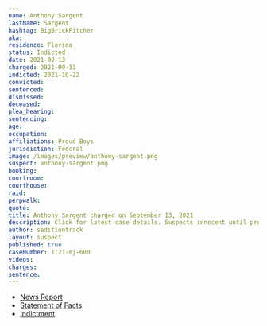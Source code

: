 ```yaml
---
name: Anthony Sargent
lastName: Sargent
hashtag: BigBrickPitcher
aka:
residence: Florida
status: Indicted
date: 2021-09-13
charged: 2021-09-13
indicted: 2021-10-22
convicted:
sentenced:
dismissed:
deceased:
plea_hearing:
sentencing:
age:
occupation:
affiliations: Proud Boys
jurisdiction: Federal
image: /images/preview/anthony-sargent.png
suspect: anthony-sargent.png
booking:
courtroom:
courthouse:
raid:
perpwalk:
quote:
title: Anthony Sargent charged on September 13, 2021
description: Click for latest case details. Suspects innocent until proven guilty.
author: seditiontrack
layout: suspect
published: true
caseNumber: 1:21-mj-600
videos:
charges:
sentence:
---
```


- [News Report](https://twitter.com/ryanjreilly/status/1440346134887559178)
- [Statement of Facts](https://www.justice.gov/usao-dc/case-multi-defendant/file/1435886/download)
- [Indictment](https://extremism.gwu.edu/sites/g/files/zaxdzs2191/f/Anthony%20Sargent%20Indictment.pdf)
